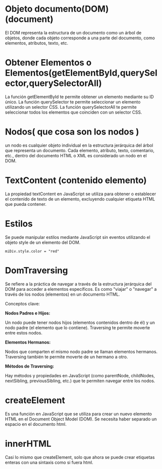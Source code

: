 # Objeto documento(DOM) (document)

El DOM representa la estructura de un documento como un árbol de objetos, donde cada objeto corresponde a una parte del documento, como elementos, atributos, texto, etc.

# Obtener Elementos o Elementos(getElementById,querySelector,querySelectorAll)

La función getElementById te permite obtener un elemento mediante su ID único. 
La función querySelector te permite seleccionar un elemento utilizando un selector CSS.
La función querySelectorAll te permite seleccionar todos los elementos que coinciden con un selector CSS. 

# Nodos( que cosa son los nodos )

un nodo es cualquier objeto individual en la estructura jerárquica del árbol que representa un documento. Cada elemento, atributo, texto, comentario, etc., dentro del documento HTML o XML es considerado un nodo en el DOM.

# TextContent (contenido elemento)

La propiedad textContent en JavaScript se utiliza para obtener o establecer el contenido de texto de un elemento, excluyendo cualquier etiqueta HTML que pueda contener.

# Estilos

Se puede manipular estilos mediante JavaScript sin eventos utilizando el objeto style de un elemento del DOM.

`miDiv.style.color = "red"`


# DomTraversing

Se refiere a la práctica de navegar a través de la estructura jerárquica del DOM para acceder a elementos específicos. Es como "viajar" o "navegar" a través de los nodos (elementos) en un documento HTML.

Conceptos clave:

**Nodos Padres e Hijos:**

Un nodo puede tener nodos hijos (elementos contenidos dentro de él) y un nodo padre (el elemento que lo contiene). Traversing te permite moverte entre estos nodos.

**Elementos Hermanos:**

Nodos que comparten el mismo nodo padre se llaman elementos hermanos. Traversing también te permite moverte de un hermano a otro.

**Métodos de Traversing:**

Hay métodos y propiedades en JavaScript (como parentNode, childNodes, nextSibling, previousSibling, etc.) que te permiten navegar entre los nodos.

# createElement

Es una función en JavaScript que se utiliza para crear un nuevo elemento HTML en el Document Object Model (DOM). Se necesita haber separado un espacio en el documento html.

# innerHTML

Casi lo mismo que createElement, solo que ahora se puede crear etiquetas enteras con una sintaxis como si fuera html.

